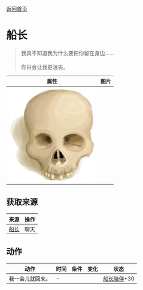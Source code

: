 [返回首页](index.md)  
# 船长  
> 我真不知道我为什么要把你留在身边……<br><br>你只会让我更沮丧。  
  
  属性  |   图片   
 ----  |  ----:   
   |  ![](Sprite/Skull.png)   
  
## 获取来源  
来源  |  操作  
----  |  ----  
[船长](Captain.md)  |  聊天  
## 动作  
动作  |  时间  |  条件  |  变化  |  状态  
----  |  ----  |  ----  |  ----  |  ----  
我一会儿就回来。  |  -  |    |    |  [船长陪伴](CaptainCompany.md)+30  
